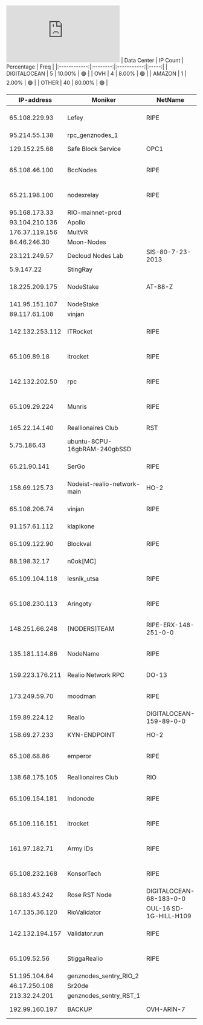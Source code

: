 ![Diagramm](https://github.com/obajay/StateSync-snapshots/blob/main/Projects/Realio/1/README.md)
| Data Center | IP Count | Percentage | Freq |
|:------------:|:--------:|:-----------:|:-----:|
| DIGITALOCEAN | 5 | 10.00% | 🟢 |
| OVH | 4 | 8.00% | 🟢 |
| AMAZON | 1 | 2.00% | 🟢 |
| OTHER | 40 | 80.00% | 🟢 |

<!-- START_TABLE -->
| IP-address | Moniker | NetName | Organization |
|-------------|-------------|-------------|-------------|
| 65.108.229.93 | Lefey | RIPE | RIPE Network Coordination Centre |
| 95.214.55.138 | rpc_genznodes_1 |  |  |
| 129.152.25.68 | Safe Block Service | OPC1 | Oracle Corporation |
| 65.108.46.100 | BccNodes | RIPE | RIPE Network Coordination Centre |
| 65.21.198.100 | nodexrelay | RIPE | RIPE Network Coordination Centre |
| 95.168.173.33 | RIO-mainnet-prod |  |  |
| 93.104.210.136 | Apollo |  |  |
| 176.37.119.156 | MultVR |  |  |
| 84.46.246.30 | Moon-Nodes |  |  |
| 23.121.249.57 | Decloud Nodes Lab | SIS-80-7-23-2013 | AT&T Corp. |
| 5.9.147.22 | StingRay |  |  |
| 18.225.209.175 | NodeStake | AT-88-Z | Amazon Technologies Inc. |
| 141.95.151.107 | NodeStake |  |  |
| 89.117.61.108 | vinjan |  |  |
| 142.132.253.112 | ITRocket | RIPE | RIPE Network Coordination Centre |
| 65.109.89.18 | itrocket | RIPE | RIPE Network Coordination Centre |
| 142.132.202.50 | rpc | RIPE | RIPE Network Coordination Centre |
| 65.109.29.224 | Munris | RIPE | RIPE Network Coordination Centre |
| 165.22.14.140 | Reallionaires Club | RST | DIGITALOCEAN-165-22-0-0 | DigitalOcean, LLC |
| 5.75.186.43 | ubuntu-8CPU-16gbRAM-240gbSSD |  |  |
| 65.21.90.141 | SerGo | RIPE | RIPE Network Coordination Centre |
| 158.69.125.73 | Nodeist-realio-network-main | HO-2 | OVH Hosting, Inc. |
| 65.108.206.74 | vinjan | RIPE | RIPE Network Coordination Centre |
| 91.157.61.112 | klapikone |  |  |
| 65.109.122.90 | Blockval | RIPE | RIPE Network Coordination Centre |
| 88.198.32.17 | n0ok[MC] |  |  |
| 65.109.104.118 | lesnik_utsa | RIPE | RIPE Network Coordination Centre |
| 65.108.230.113 | Aringoty | RIPE | RIPE Network Coordination Centre |
| 148.251.66.248 | [NODERS]TEAM | RIPE-ERX-148-251-0-0 | RIPE Network Coordination Centre |
| 135.181.114.86 | NodeName | RIPE | RIPE Network Coordination Centre |
| 159.223.176.211 | Realio Network RPC | DO-13 | DigitalOcean, LLC |
| 173.249.59.70 | moodman | RIPE | RIPE Network Coordination Centre |
| 159.89.224.12 | Realio | DIGITALOCEAN-159-89-0-0 | DigitalOcean, LLC |
| 158.69.27.233 | KYN-ENDPOINT | HO-2 | OVH Hosting, Inc. |
| 65.108.68.86 | emperor | RIPE | RIPE Network Coordination Centre |
| 138.68.175.105 | Reallionaires Club | RIO | DIGITALOCEAN-138-68-0-0 | DigitalOcean, LLC |
| 65.109.154.181 | Indonode | RIPE | RIPE Network Coordination Centre |
| 65.109.116.151 | itrocket | RIPE | RIPE Network Coordination Centre |
| 161.97.182.71 | Army IDs | RIPE | RIPE Network Coordination Centre |
| 65.108.232.168 | KonsorTech | RIPE | RIPE Network Coordination Centre |
| 68.183.43.242 | Rose RST Node | DIGITALOCEAN-68-183-0-0 | DigitalOcean, LLC |
| 147.135.36.120 | RioValidator | OUL-16 SD-1G-HILL-H109 | OVH US LLC |
| 142.132.194.157 | Validator.run | RIPE | RIPE Network Coordination Centre |
| 65.109.52.56 | StiggaRealio | RIPE | RIPE Network Coordination Centre |
| 51.195.104.64 | genznodes_sentry_RIO_2 |  |  |
| 46.17.250.108 | Sr20de |  |  |
| 213.32.24.201 | genznodes_sentry_RST_1 |  |  |
| 192.99.160.197 | BACKUP | OVH-ARIN-7 | OVH Hosting, Inc. |

<!-- END_TABLE -->